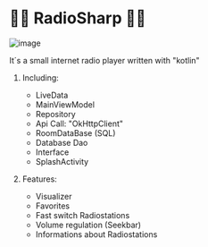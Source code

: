 # 🎵🎶 RadioSharp 🎵🎶

![image](https://user-images.githubusercontent.com/115455827/217231122-317a7e3f-d150-4c66-8468-41357762f540.png)

It´s a small internet radio player written with "kotlin"

1. Including:
     - LiveData
     - MainViewModel
     - Repository
     - Api Call: "OkHttpClient"
     - RoomDataBase (SQL)
     - Database Dao
     - Interface
     - SplashActivity

2. Features:
   - Visualizer
   - Favorites
   - Fast switch Radiostations
   - Volume regulation (Seekbar) 
   - Informations about Radiostations
   
